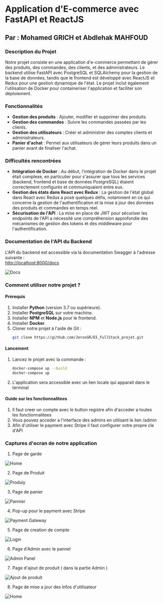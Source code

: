 # Application d'E-commerce avec FastAPI et ReactJS

## Par : Mohamed GRICH et Abdlehak MAHFOUD

### Description du Projet

Notre projet consiste en une application d'e-commerce permettant de gérer des produits, des commandes, des clients, et des administrateurs. Le backend utilise FastAPI avec PostgreSQL et SQLAlchemy pour la gestion de la base de données, tandis que le frontend est développé avec ReactJS et Redux pour une gestion dynamique de l'état. Le projet inclut également l'utilisation de Docker pour containeriser l'application et faciliter son déploiement.

### Fonctionnalités

- **Gestion des produits** : Ajouter, modifier et supprimer des produits.
- **Gestion des commandes** : Suivre les commandes passées par les clients.
- **Gestion des utilisateurs** : Créer et administrer des comptes clients et administrateurs.
- **Panier d'achat** : Permet aux utilisateurs de gérer leurs produits dans un panier avant de finaliser l'achat.

### Difficultés rencontrées

- **Intégration de Docker** : Au début, l'intégration de Docker dans le projet était complexe, en particulier pour s'assurer que tous les services (backend, frontend et base de données PostgreSQL) étaient correctement configurés et communiquaient entre eux. 
- **Gestion des états dans React avec Redux** : La gestion de l'état global dans React avec Redux a posé quelques défis, notamment en ce qui concerne la gestion de l'authentification et la mise à jour des données des produits et commandes en temps réel.
- **Sécurisation de l'API** : La mise en place de JWT pour sécuriser les endpoints de l'API a nécessité une compréhension approfondie des mécanismes de gestion des tokens et des middleware pour l'authentification.

### Documentation de l'API du Backend

L'API du backend est accessible via la documentation Swagger à l'adresse suivante :  
[http://localhost:8000/docs](http://localhost:8000/docs)

<img src="./images/docs.png" alt="Docs" />

### Comment utiliser notre projet ?

#### Prérequis

1. Installer **Python** (version 3.7 ou supérieure).
2. Installer **PostgreSQL** sur votre machine.
3. Installer **NPM** et **Node.js** pour le frontend.
4. Installer **Docker**.
4. Cloner notre projet à l'aide de Git :
   ```bash
   git clone https://github.com/JeroxGR/E5_FullStack_projet.git
    ```

#### Lancement

1. Lancez le projet avec la commande :
   ```bash
   docker-compose up --build
   docker-compose up
   ```

2. L'application sera accessible avec un lien locale qui apparait dans le terminal

#### Guide sur les fonctionnalitees
1. Il faut creer un compte avec le button registre afin d'acceder a toutes les fonctionnalitees
2. Vous pouvez acceder a l'interface des admins en utilisant le lien /admin
3. Afin d'utiliser le payment avec Stripe il faut configurer votre propre cle d'API

### Captures d'ecran de notre application
1. Page de garde
<img src="./images/home.png" alt="Home" />

2. Page de Produit
<img src="./images/product.png" alt="Produiy" />

3. Page de panier
<img src="./images/cart.png" alt="Pannier" />

4. Pop-up pour le payment avec Stripe
<img src="./images/payment.png" alt="Payment Gateway" />

5. Page de creation de compte
<img src="./images/login.png" alt="Login" />

6. Page d'Admin avec le pannel 
<img src="./images/product-list-admin.png" alt="Admin Panel" />

7. Page d'ajout de produit ( dans la partie Admin ) 
<img src="./images/add-product.png" alt="Ajout de produit" />

8. Page de mise a jour des infos d'utilisateur
<img src="./images/changer-info.png" alt="Home" />